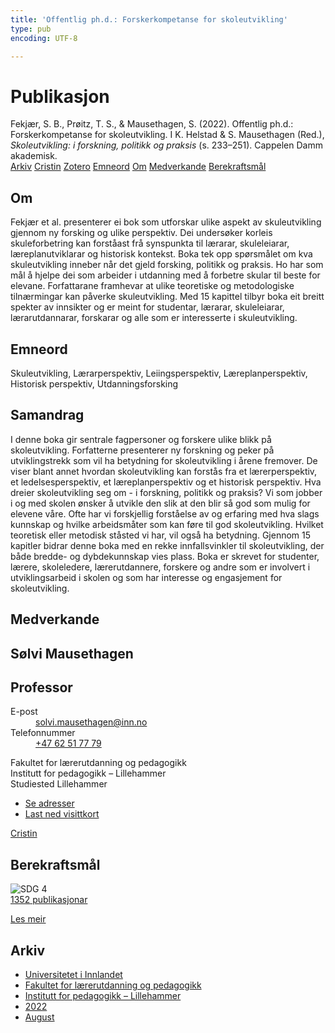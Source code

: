 ```yaml
---
title: 'Offentlig ph.d.: Forskerkompetanse for skoleutvikling'
type: pub
encoding: UTF-8

---
```

<h1>Publikasjon</h1>
<article id="csl-bib-container-Q4YRWVJE" class="csl-bib-container">
  <div class="csl-bib-body"> <div class="csl-entry">Fekjær, S. B., Prøitz, T. S., &#38; Mausethagen, S. (2022). Offentlig ph.d.: Forskerkompetanse for skoleutvikling. I K. Helstad &#38; S. Mausethagen (Red.), <i>Skoleutvikling: i forskning, politikk og praksis</i> (s. 233–251). Cappelen Damm akademisk.</div> </div>
  <div class="csl-bib-buttons">
    <a href="#taxonomy-article-Q4YRWVJE" alt="archive" class="csl-bib-button">Arkiv</a>
    <a href="https://app.cristin.no/results/show.jsf?id=2041339" alt="Cristin" class="csl-bib-button">Cristin</a>
    <a href="http://zotero.org/groups/5881554/items/Q4YRWVJE" alt="Zotero" class="csl-bib-button">Zotero</a>
    <a href="#keywords-article-Q4YRWVJE" alt="keywords" class="csl-bib-button">Emneord</a>
    <a href="#about-article-Q4YRWVJE" alt="about_pub" class="csl-bib-button">Om</a>
    <a href="#contributors-article-Q4YRWVJE" alt="contributors" class="csl-bib-button">Medverkande</a>
    <a href="#sdg-article-Q4YRWVJE" alt="sdg" class="csl-bib-button">Berekraftsmål</a>
  </div>
  <div id="csl-bib-meta-container-Q4YRWVJE"></div>
</article>
<div id="csl-bib-meta-Q4YRWVJE" class="csl-bib-meta">
  <article id="about-article-Q4YRWVJE" class="about_pub-article">
    <h1>Om</h1>
    Fekjær et al. presenterer ei bok som utforskar ulike aspekt av skuleutvikling gjennom ny forsking og ulike perspektiv. Dei undersøker korleis skuleforbetring kan forståast frå synspunkta til lærarar, skuleleiarar, læreplanutviklarar og historisk kontekst. Boka tek opp spørsmålet om kva skuleutvikling inneber når det gjeld forsking, politikk og praksis. Ho har som mål å hjelpe dei som arbeider i utdanning med å forbetre skular til beste for elevane. Forfattarane framhevar at ulike teoretiske og metodologiske tilnærmingar kan påverke skuleutvikling. Med 15 kapittel tilbyr boka eit breitt spekter av innsikter og er meint for studentar, lærarar, skuleleiarar, lærarutdannarar, forskarar og alle som er interesserte i skuleutvikling.
  </article>
  <article id="keywords-article-Q4YRWVJE" class="keywords-article">
    <h1>Emneord</h1>
    Skuleutvikling, Lærarperspektiv, Leiingsperspektiv, Læreplanperspektiv, Historisk perspektiv, Utdanningsforsking
  </article>
  <article id="abstract-article-Q4YRWVJE" class="abstract-article">
    <h1>Samandrag</h1>
    I denne boka gir sentrale fagpersoner og forskere ulike blikk på skoleutvikling. Forfatterne presenterer ny forskning og peker på utviklingstrekk som vil ha betydning for skoleutvikling i årene fremover. De viser blant annet hvordan skoleutvikling kan forstås fra et lærerperspektiv, et ledelsesperspektiv, et læreplanperspektiv og et historisk perspektiv. Hva dreier skoleutvikling seg om - i forskning, politikk og praksis? Vi som jobber i og med skolen ønsker å utvikle den slik at den blir så god som mulig for elevene våre. Ofte har vi forskjellig forståelse av og erfaring med hva slags kunnskap og hvilke arbeidsmåter som kan føre til god skoleutvikling. Hvilket teoretisk eller metodisk ståsted vi har, vil også ha betydning. Gjennom 15 kapitler bidrar denne boka med en rekke innfallsvinkler til skoleutvikling, der både bredde- og dybdekunnskap vies plass. Boka er skrevet for studenter, lærere, skoleledere, lærerutdannere, forskere og andre som er involvert i utviklingsarbeid i skolen og som har interesse og engasjement for skoleutvikling.
  </article>
  <article id="contributors-article-Q4YRWVJE" class="contributors-article">
    <h1>Medverkande</h1>
    <div class="personas"> <div class="vrtx-hinn-person-card"> <div class="photo"> <i class="lar la-user-circle missing-person"></i> </div> <div class="info"> <hgroup><h1>Sølvi Mausethagen</h1> <h2>Professor</h2> </hgroup><dl> <dt>E-post</dt> <dd> <a href="mailto:solvi.mausethagen@inn.no">solvi.mausethagen@inn.no</a> </dd> <dt>Telefonnummer</dt> <dd><a href="tel:+4762517779"> +47 62 51 77 79 </a></dd> </dl> <p> Fakultet for lærerutdanning og pedagogikk<br> Institutt for pedagogikk – Lillehammer<br> Studiested Lillehammer </p> <ul class="vrtx-hinn-links"> <li><a href="https://www.inn.no/finn-en-ansatt/solvi-mausethagen.html#vrtx-hinn-addresses">Se adresser</a></li> <li><a href="https://www.inn.no/finn-en-ansatt/solvi-mausethagen.html?vrtx=vcf">Last ned visittkort</a></li> </ul> </div> </div> <a href="https://app.cristin.no/persons/show.jsf?id=60275" alt="Cristin URL" class="personas-cristin">Cristin</a> </div>
  </article>
  <article id="sdg-article-Q4YRWVJE" class="sdg-article">
    <h1>Berekraftsmål</h1>
    <div class="sdg-container"><div id="sdg4" class="sdg">
        <img src="{{< params subfolder >}}images/sdg/sdg04_nn.png" class="image" alt="SDG 4">
        <div class="sdg-overlay">
          <a href="/nn/archive/?key=?sdg=4#archive" class="sdg-publication-count"><span>1352</span> publikasjonar</a>
          <p><a href="https://fn.no/om-fn/fns-baerekraftsmaal/god-utdanning?lang=nno-NO" class="sdg-read-more">Les meir</a></p>
        </div>
      </div></div>
  </article>
  <article id="taxonomy-article-Q4YRWVJE" class="taxonomy-article">
    <h1>Arkiv</h1>
    <ul>
      <li>
        <a href="/nn/archive/?key=3DCRN523">Universitetet i Innlandet</a>
      </li>
      <li>
        <a href="/nn/archive/?key=WYNZA47F">Fakultet for lærerutdanning og pedagogikk</a>
      </li>
      <li>
        <a href="/nn/archive/?key=L8MA547R">Institutt for pedagogikk – Lillehammer</a>
      </li>
      <li>
        <a href="/nn/archive/?key=VSB9PVAM">2022</a>
      </li>
      <li>
        <a href="/nn/archive/?key=QSRKMMIN">August</a>
      </li>
    </ul>
  </article>
</div>
